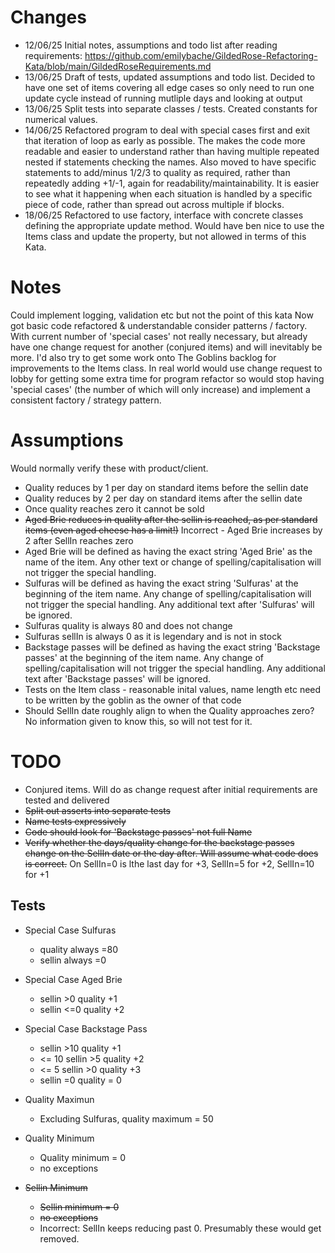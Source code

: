 # Changes

- 12/06/25 Initial notes, assumptions and todo list after reading requirements: https://github.com/emilybache/GildedRose-Refactoring-Kata/blob/main/GildedRoseRequirements.md
- 13/06/25 Draft of tests, updated assumptions and todo list. Decided to have one set of items covering all edge cases so only need to run one update cycle instead of running mutliple days and looking at output
- 13/06/25 Split tests into separate classes / tests. Created constants for numerical values.
- 14/06/25 Refactored program to deal with special cases first and exit that iteration of loop as early as possible. The makes the code more readable and easier to understand rather than having multiple repeated nested if statements checking the names. Also moved to have specific statements to add/minus 1/2/3 to quality as required, rather than repeatedly adding +1/-1, again for readability/maintainability. It is easier to see what it happening when each situation is handled by a specific piece of code, rather than spread out across multiple if blocks.
- 18/06/25 Refactored to use factory, interface with concrete classes defining the appropriate update method. Would have ben nice to use the Items class and update the property, but not allowed in terms of this Kata.


# Notes
Could implement logging, validation etc but not the point of this kata
Now got basic code refactored & understandable consider patterns / factory. With current number of 'special cases' not really necessary, but already have one change request for another (conjured items) and will inevitably be more. I'd also try to get some work onto The Goblins backlog for improvements to the Items class.  In real world would use change request to lobby for getting some extra time for program refactor so would stop having 'special cases' (the number of which will only increase) and implement a consistent factory / strategy pattern.  

# Assumptions 
Would normally verify these with product/client.

- Quality reduces by 1 per day on standard items before the sellin date
- Quality reduces by 2 per day on standard items after the sellin date
- Once quality reaches zero it cannot be sold
- ~~Aged Brie reduces in quality after the sellin is reached, as per standard items (even aged cheese has a limit!)~~ Incorrect - Aged Brie increases by 2 after SellIn reaches zero
- Aged Brie will be defined as having the exact string 'Aged Brie' as the name of the item. Any other text or change of spelling/capitalisation will not trigger the special handling.
- Sulfuras will be defined as having the exact string 'Sulfuras' at the beginning of the item name. Any change of spelling/capitalisation will not trigger the special handling. Any additional text after 'Sulfuras' will be ignored. 
- Sulfuras quality is always 80 and does not change
- Sulfuras sellIn is always 0 as it is legendary and is not in stock
- Backstage passes will be defined as having the exact string 'Backstage passes' at the beginning of the item name. Any change of spelling/capitalisation will not trigger the special handling. Any additional text after 'Backstage passes' will be ignored. 
- Tests on the Item class - reasonable inital values, name length etc need to be written by the goblin as the owner of that code
- Should SellIn date roughly align to when the Quality approaches zero? No information given to know this, so will not test for it.


# TODO

- Conjured items. Will do as change request after initial requirements are tested and delivered
- ~~Split out asserts into separate tests~~
- ~~Name tests expressively~~
- ~~Code should look for 'Backstage passes' not full Name~~
- ~~Verify whether the days/quality change for the backstage passes change on the SellIn date or the day after. Will assume what code does is correct.~~  On  SellIn=0 is lthe last day for +3, SellIn=5 for +2, SellIn=10 for +1

## Tests

- Special Case Sulfuras
  - quality always =80
  - sellin always =0

- Special Case Aged Brie
  - sellin >0  quality +1
  - sellin <=0 quality +2

- Special Case Backstage Pass
  - sellin >10  quality +1
  - <= 10  sellin >5  quality +2
  - <= 5 sellin >0 quality +3
  - sellin =0 quality = 0

- Quality Maximun
  - Excluding Sulfuras, quality maximum = 50

- Quality Minimum
  - Quality minimum = 0
  - no exceptions


- ~~Sellin Minimum~~
  - ~~Sellin minimum = 0~~
  - ~~no exceptions~~ 
  - Incorrect: SellIn keeps reducing past 0. Presumably these would get removed.







